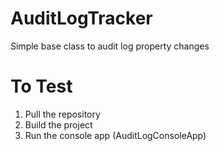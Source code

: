 # AuditLogTracker
Simple base class to audit log property changes

# To Test
1. Pull the repository
2. Build the project
3. Run the console app (AuditLogConsoleApp)
